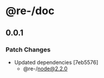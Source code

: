 # @re-/doc

## 0.0.1

### Patch Changes

-   Updated dependencies [7eb5576]
    -   @re-/node@2.2.0
